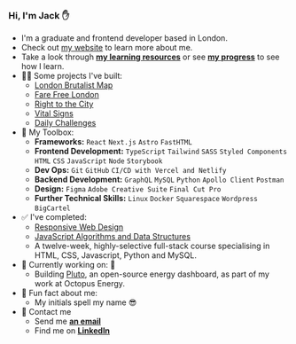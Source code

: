 ### Hi, I'm Jack ✋
- I'm a graduate and frontend developer based in London. 
- Check out [my website](https://jackkershaw.net) to learn more about me.
- Take a look through [**my learning resources**](https://github.com/jackkershaw/Learning-Resources) or see [**my progress**](https://progress.jackkershaw.net) to see how I learn. 
- 👷‍♂️ Some projects I've built:
  - [London Brutalist Map](https://github.com/jackkershaw/brutalist-map-2)
  - [Fare Free London](https://github.com/jackkershaw/fare-free-london)
  - [Right to the City](https://github.com/jackkershaw/right-to-city)
  - [Vital Signs](https://github.com/jackkershaw/vital-signs)
  - [Daily Challenges](https://github.com/jackkershaw/daily-challenges)
- 🧰 My Toolbox:
  - **Frameworks:** `React` `Next.js` `Astro` `FastHTML`
  - **Frontend Development:** `TypeScript` `Tailwind` `SASS` `Styled Components` `HTML` `CSS` `JavaScript` `Node` `Storybook`
  - **Dev Ops:** `Git` `GitHub` `CI/CD with Vercel and Netlify`
  - **Backend Development:** `GraphQL` `MySQL` `Python` `Apollo Client` `Postman`
  - **Design:** `Figma` `Adobe Creative Suite` `Final Cut Pro` 
  - **Further Technical Skills:** `Linux` `Docker` `Squarespace` `Wordpress` `BigCartel`
- ✅ I've completed:
    - [Responsive Web Design](https://www.freecodecamp.org/certification/jones58/responsive-web-design)
    - [JavaScript Algorithms and Data Structures](https://www.freecodecamp.org/certification/jones58/javascript-algorithms-and-data-structures)
    - A twelve-week, highly-selective full-stack course specialising in HTML, CSS, Javascript, Python and MySQL.
- 🚀 Currently working on: 🚀
    -  Building [Pluto](https://github.com/PlutoPowerClub/Website), an open-source energy dashboard, as part of my work at Octopus Energy. 
- 🌠 Fun fact about me: 
  - My initials spell my name 😎
- 📮 Contact me
  - Send me [**an email**](mailto:hello@jackkershaw.net)
  - Find me on [**LinkedIn**](https://www.linkedin.com/in/jackkershaw)

